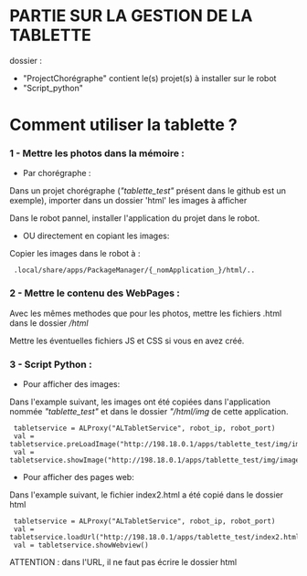 # PARTIE SUR LA GESTION DE LA TABLETTE
dossier :
  - "ProjectChorégraphe" contient le(s) projet(s) à installer sur le robot 
  - "Script_python"  
    
  
# Comment utiliser la tablette ?

### 1 - Mettre les photos dans la mémoire :

- Par chorégraphe :

Dans un projet chorégraphe (_"tablette_test"_ présent dans le github est un exemple), importer dans un dossier 'html' les images à afficher

Dans le robot pannel, installer l'application du projet dans le robot.  
          
          
- OU directement en copiant les images:

Copier les images dans le robot à :

     .local/share/apps/PackageManager/{_nomApplication_}/html/..  
  
  
### 2 - Mettre le contenu des WebPages :
Avec les mêmes methodes que pour les photos, mettre les fichiers .html dans le dossier _/html_

Mettre les éventuelles fichiers JS et CSS si vous en avez créé.


### 3 - Script Python :

- Pour afficher des images:

Dans l'example suivant, les images ont été copiées dans l'application nommée _"tablette_test"_ et dans le dossier _"/html/img_ de cette application.

     tabletservice = ALProxy("ALTabletService", robot_ip, robot_port)
     val = tabletservice.preLoadImage("http://198.18.0.1/apps/tablette_test/img/image1.png")
     val = tabletservice.showImage("http://198.18.0.1/apps/tablette_test/img/image1.png")
     
- Pour afficher des pages web:

Dans l'example suivant, le fichier index2.html a été copié dans le dossier html

     tabletservice = ALProxy("ALTabletService", robot_ip, robot_port)
     val = tabletservice.loadUrl("http://198.18.0.1/apps/tablette_test/index2.html")
     val = tabletservice.showWebview()

ATTENTION : dans l'URL, il ne faut pas écrire le dossier html
